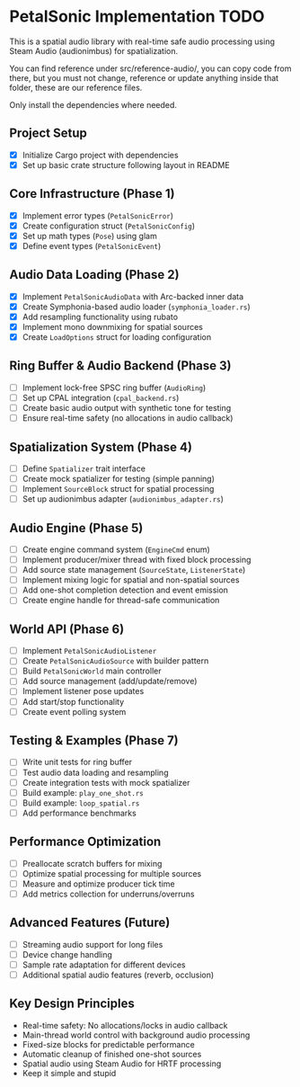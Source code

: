 # PetalSonic Implementation TODO

This is a spatial audio library with real-time safe audio processing using Steam Audio (audionimbus) for spatialization.

You can find reference under src/reference-audio/, you can copy code from there, but you must not change, reference or update anything inside that folder, these are our reference files.

Only install the dependencies where needed.

## Project Setup

- [x] Initialize Cargo project with dependencies
- [x] Set up basic crate structure following layout in README

## Core Infrastructure (Phase 1)

- [x] Implement error types (`PetalSonicError`)
- [x] Create configuration struct (`PetalSonicConfig`)
- [x] Set up math types (`Pose`) using glam
- [x] Define event types (`PetalSonicEvent`)

## Audio Data Loading (Phase 2)

- [x] Implement `PetalSonicAudioData` with Arc-backed inner data
- [x] Create Symphonia-based audio loader (`symphonia_loader.rs`)
- [x] Add resampling functionality using rubato
- [x] Implement mono downmixing for spatial sources
- [x] Create `LoadOptions` struct for loading configuration

## Ring Buffer & Audio Backend (Phase 3)

- [ ] Implement lock-free SPSC ring buffer (`AudioRing`)
- [ ] Set up CPAL integration (`cpal_backend.rs`)
- [ ] Create basic audio output with synthetic tone for testing
- [ ] Ensure real-time safety (no allocations in audio callback)

## Spatialization System (Phase 4)

- [ ] Define `Spatializer` trait interface
- [ ] Create mock spatializer for testing (simple panning)
- [ ] Implement `SourceBlock` struct for spatial processing
- [ ] Set up audionimbus adapter (`audionimbus_adapter.rs`)

## Audio Engine (Phase 5)

- [ ] Create engine command system (`EngineCmd` enum)
- [ ] Implement producer/mixer thread with fixed block processing
- [ ] Add source state management (`SourceState`, `ListenerState`)
- [ ] Implement mixing logic for spatial and non-spatial sources
- [ ] Add one-shot completion detection and event emission
- [ ] Create engine handle for thread-safe communication

## World API (Phase 6)

- [ ] Implement `PetalSonicAudioListener`
- [ ] Create `PetalSonicAudioSource` with builder pattern
- [ ] Build `PetalSonicWorld` main controller
- [ ] Add source management (add/update/remove)
- [ ] Implement listener pose updates
- [ ] Add start/stop functionality
- [ ] Create event polling system

## Testing & Examples (Phase 7)

- [ ] Write unit tests for ring buffer
- [ ] Test audio data loading and resampling
- [ ] Create integration tests with mock spatializer
- [ ] Build example: `play_one_shot.rs`
- [ ] Build example: `loop_spatial.rs`
- [ ] Add performance benchmarks

## Performance Optimization

- [ ] Preallocate scratch buffers for mixing
- [ ] Optimize spatial processing for multiple sources
- [ ] Measure and optimize producer tick time
- [ ] Add metrics collection for underruns/overruns

## Advanced Features (Future)

- [ ] Streaming audio support for long files
- [ ] Device change handling
- [ ] Sample rate adaptation for different devices
- [ ] Additional spatial audio features (reverb, occlusion)

## Key Design Principles

- Real-time safety: No allocations/locks in audio callback
- Main-thread world control with background audio processing
- Fixed-size blocks for predictable performance
- Automatic cleanup of finished one-shot sources
- Spatial audio using Steam Audio for HRTF processing
- Keep it simple and stupid
